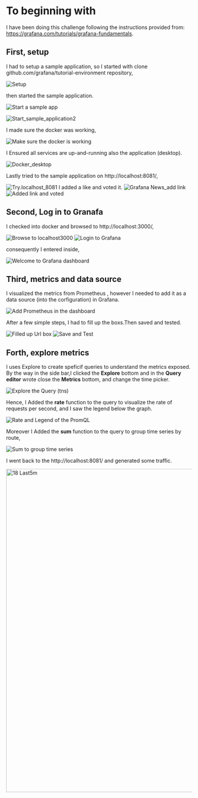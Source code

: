 # To beginning with 
I have been doing this challenge following the instructions provided from: https://grafana.com/tutorials/grafana-fundamentals.

## First, setup
I had to setup a sample application, so I started with clone github.com/grafana/tutorial-environment repository,

![Setup](screenshots/1.Setup.png)

then started the sample application.

![Start a sample app](screenshots/2.Start_sample_app.png)

![Start_sample_application2](screenshots/3.Start_sample_application2.png)

I made sure the docker was working,

![Make sure the docker is working](screenshots/Docker.jpg)

I Ensured all services are up-and-running also the application (desktop).

![Docker_desktop](screenshots/5.Docker_desktop.png)

Lastly tried to the sample application on http://localhost:8081/,

![Try.localhost_8081](screenshots/6.Try.localhost_8081.png)
I added a like and voted it.
![Grafana News_add link](screenshots/7.Add_link.png)
![Added link and voted](screenshots/8.Voted.png)

## Second, Log in to Granafa 
I checked into docker and browsed to http://localhost:3000/,

![Browse to localhost3000](screenshots/9.Host3000.png)
![Login to Grafana](screenshots/10.LoginGrafana.png)

consequently I entered inside,

![Welcome to Grafana dashboard](screenshots/11.WelcomeGrafanadashboard.png)

## Third, metrics and data source

I visualized the metrics from Prometheus , however I needed to add it as a data source (into the corfiguration) in Grafana.

![Add Prometheus in the dashboard](screenshots/12.Prometheus.png)

After a few simple steps, I had to fill up the boxs.Then saved and tested.

![Filled up Url box](screenshots/13.Url_box.png)
![Save and Test](screenshots/14.Save&Test.png)

## Forth, explore metrics 
I uses Explore to create speficif queries to understand the metrics exposed. By the way in the side bar,I clicked the **Explore** bottom and in the **Query editor** wrote close the **Metrics** bottom, and change the time picker. 

![Explore the Query (tns)](screenshots/15.ExploreQuery(tns).png)

Hence, I Added the **rate** function to the query to visualize the rate of requests per second, and I saw the legend below the graph.

![Rate and Legend of the PromQL](screenshots/16.LegendPromQL.png)

Moreover I Added the **sum** function to the query to group time series by route,

![Sum to group time series](screenshots/17.sum_group.png)

I went back to the http://localhost:8081/ and generated some traffic.

<img width="875" alt="18 Last5m" src="https://user-images.githubusercontent.com/77804552/130475984-d883ee38-9bfd-48f3-9a8d-cfabf6f97725.png">
